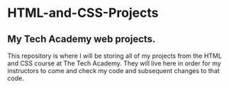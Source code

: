 # HTML-and-CSS-Projects
## My Tech Academy web projects.

This repository is where I will be storing all of my projects from the HTML and CSS course at The Tech Academy. They will live here in order for my instructors to come and check my code and subsequent changes to that code.

